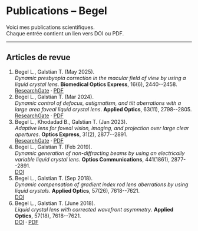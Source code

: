 # Publications – Begel

Voici mes publications scientifiques.  
Chaque entrée contient un lien vers DOI ou PDF.

---

## Articles de revue

1. Begel L., Galstian T. (May 2025).  
   *Dynamic presbyopia correction in the macular field of view by using a liquid crystal lens*. **Biomedical Optics Express**, 16(6), 2440--2458.  
   [ResearchGate](https://www.researchgate.net/publication/391728476_Dynamic_presbyopia_correction_in_the_macular_field_of_view_by_using_a_liquid_crystal_lens) · [PDF](papers/Article_3_Dynamic_presbyopia_correction_in_the_macular_field.pdf)
2. Begel L., Galstian T. (Mar 2024).  
   *Dynamic control of defocus, astigmatism, and tilt aberrations with a large area foveal liquid crystal lens*. **Applied Optics**, 63(11), 2798--2805.    
   [ResearchGate](https://www.researchgate.net/publication/378884326_Dynamic_control_of_defocus_astigmatism_and_tilt_aberrations_with_a_large_area_foveal_liquid_crystal_lens) · [PDF](papers/Article_2_control_aberrations.pdf)
3. Begel L., Khodadad B., Galstian T. (Jan 2023).  
   *Adaptive lens for foveal vision, imaging, and projection over large clear apertures*. **Optics Express**, 31(2), 2877--2891.    
   [ResearchGate](https://www.researchgate.net/publication/366810790_Adaptive_lens_for_foveal_vision_imaging_and_projection_over_large_clear_apertures) · [PDF](papers/Article_1_Adaptive_lens_for_foveal_vision.pdf)
4. Begel L., Galstian T. (Feb 2019).  
   *Dynamic generation of non-diffracting beams by using an electrically variable liquid crystal lens*. **Optics Communications**, 441(1861), 2877--2891.    
   [DOI](10.1016/j.optcom.2019.02.053)
5. Begel L., Galstian T. (Sep 2018).  
   *Dynamic compensation of gradient index rod lens aberrations by using liquid crystals*. **Applied Optics**, 57(26), 7618--7621.    
   [DOI](10.1364/AO.57.007618)
6. Begel L., Galstian T. (June 2018).  
   *Liquid crystal lens with corrected wavefront asymmetry*. **Applied Optics**, 57(18), 7618--7621.    
   [DOI](10.1364/AO.57.005072) · [PDF](papers/A1_Liquid_crystal_lens_with_corrected_wavefront_asym.pdf)

